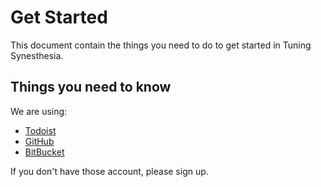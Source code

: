 # Get Started
This document contain the things you need to do to get started in Tuning Synesthesia.

## Things you need to know
We are using:
* [Todoist](todoist.com)
* [GitHub](github.com)
* [BitBucket](bitbucket.org)

If you don't have those account, please sign up. 
